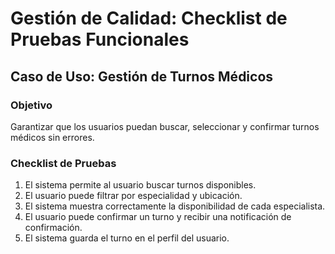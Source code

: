 
# Gestión de Calidad: Checklist de Pruebas Funcionales

## Caso de Uso: Gestión de Turnos Médicos

### Objetivo
Garantizar que los usuarios puedan buscar, seleccionar y confirmar turnos médicos sin errores.

### Checklist de Pruebas
1. El sistema permite al usuario buscar turnos disponibles.
2. El usuario puede filtrar por especialidad y ubicación.
3. El sistema muestra correctamente la disponibilidad de cada especialista.
4. El usuario puede confirmar un turno y recibir una notificación de confirmación.
5. El sistema guarda el turno en el perfil del usuario.
